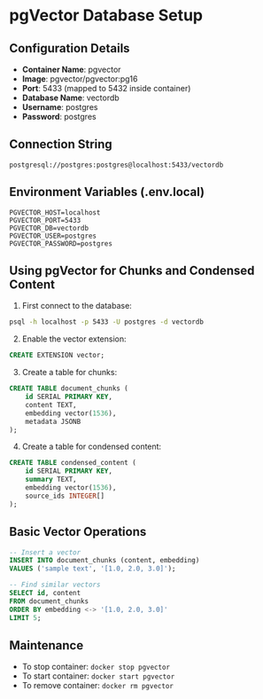 # pgVector Database Setup

## Configuration Details

- **Container Name**: pgvector
- **Image**: pgvector/pgvector:pg16
- **Port**: 5433 (mapped to 5432 inside container)
- **Database Name**: vectordb
- **Username**: postgres
- **Password**: postgres

## Connection String
```
postgresql://postgres:postgres@localhost:5433/vectordb
```

## Environment Variables (.env.local)
```
PGVECTOR_HOST=localhost
PGVECTOR_PORT=5433
PGVECTOR_DB=vectordb
PGVECTOR_USER=postgres
PGVECTOR_PASSWORD=postgres
```

## Using pgVector for Chunks and Condensed Content

1. First connect to the database:
```bash
psql -h localhost -p 5433 -U postgres -d vectordb
```

2. Enable the vector extension:
```sql
CREATE EXTENSION vector;
```

3. Create a table for chunks:
```sql
CREATE TABLE document_chunks (
    id SERIAL PRIMARY KEY,
    content TEXT,
    embedding vector(1536),
    metadata JSONB
);
```

4. Create a table for condensed content:
```sql
CREATE TABLE condensed_content (
    id SERIAL PRIMARY KEY,
    summary TEXT,
    embedding vector(1536),
    source_ids INTEGER[]
);
```

## Basic Vector Operations

```sql
-- Insert a vector
INSERT INTO document_chunks (content, embedding) 
VALUES ('sample text', '[1.0, 2.0, 3.0]');

-- Find similar vectors
SELECT id, content 
FROM document_chunks 
ORDER BY embedding <-> '[1.0, 2.0, 3.0]' 
LIMIT 5;
```

## Maintenance
- To stop container: `docker stop pgvector`
- To start container: `docker start pgvector`
- To remove container: `docker rm pgvector`